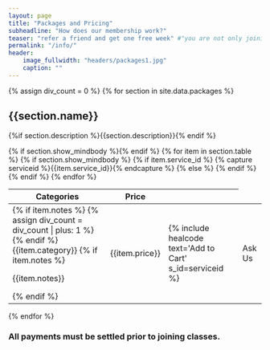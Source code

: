 ```yaml
---
layout: page
title: "Packages and Pricing"
subheadline: "How does our membership work?"
teaser: "refer a friend and get one free week" #"you are not only joining a gym, you are joining a family"
permalink: "/info/"
header:
    image_fullwidth: "headers/packages1.jpg"
    caption: ""
---
```


{% assign div_count = 0 %}
{% for section in site.data.packages %}
## {{section.name}}
{%if section.description %}{{section.description}}{% endif %}

<table>
  <thead><tr>
  <th id="cat">Categories</th>
  <th>Price</th>
  {% if section.show_mindbody %}<th> <i class="fa fa-shopping-cart fa-lg"></i> </th>{% endif %}
  </tr></thead>
  <tbody>
  {% for item in section.table %}
    <tr>
      <td>
        {% if item.notes %} {% assign div_count = div_count | plus: 1 %}
        <a data-options="align:left" data-dropdown="drop-{{div_count}}" aria-controls="drop-{{div_count}}" aria-expanded="false">{% endif %}
        {{item.category}}
        {% if item.notes %}</a>
        <div id="drop-{{div_count}}" data-dropdown-content class="f-dropdown content medium" aria-hidden="true">
          <p>{{item.notes}}</p>
        </div><!-- dropdown-note -->
        {% endif %}
        </td>
      <td>{{item.price}}</td>
      {% if section.show_mindbody %}
        {% if item.service_id %}
          {% capture serviceid %}{{item.service_id}}{% endcapture %}
      <td> {% include healcode text='Add to Cart' s_id=serviceid  %}</td>
        {% else %}
      <td> Ask Us </td>
        {% endif %}
      {% endif %}
    </tr>
  {% endfor %}
  </tbody>
</table>
{% endfor %}


### All payments must be settled prior to joining classes.
